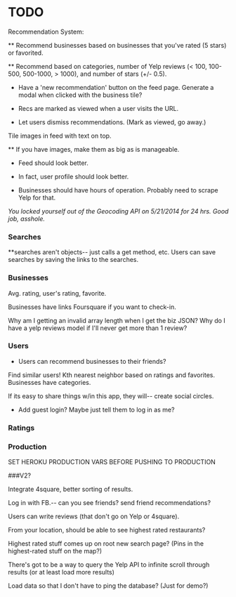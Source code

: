 # TODO

Recommendation System:

** Recommend businesses based on businesses that you've rated (5 stars) or favorited.

** Recommend based on categories, number of Yelp reviews (< 100, 100-500, 500-1000, > 1000), and number of stars (+/- 0.5).

<!-- * Need categories model, catrgories join table. Probably will need to reset DB. -->

<!-- * Recommendations model: user_id, biz_id, viewed (bool) -->

* Have a 'new recommendation' button on the feed page. Generate a modal when clicked with the business tile?

* Recs are marked as viewed when a user visits the URL.

* Let users dismiss recommendations. (Mark as viewed, go away.)






<!-- Smooth scroll to the business tile when you hover over a marker on the search results page. -->
 
<!-- Look into caching for mobile- my app is super slow on my phone. -->




Tile images in feed with text on top.

** If you have images, make them as big as is manageable.




























* Feed should look better.

* In fact, user profile should look better.

* Businesses should have hours of operation. Probably need to scrape Yelp for that.





_You locked yourself out of the Geocoding API on 5/21/2014 for 24 hrs. Good job, asshole._ 


### Searches


**searches aren't objects-- just calls a get method, etc. Users can save searches by saving the links to the searches.




### Businesses

Avg. rating, user's rating, favorite.




Businesses have links <!-- to Yelp if you want to review and --> Foursquare if you want to check-in.

Why am I getting an invalid array length when I get the biz JSON? Why do I have a yelp reviews model if I'll never get more than 1 review?


### Users

* Users can recommend businesses to their friends?



Find similar users! Kth nearest neighbor based on ratings and favorites. Businesses have categories.



If its easy to share things w/in this app, they will-- create social circles.


* Add guest login? Maybe just tell them to log in as me?

### Ratings




### Production

SET HEROKU PRODUCTION VARS BEFORE PUSHING TO PRODUCTION



###V2?

Integrate 4square, better sorting of results.

Log in with FB.-- can you see friends? send friend recommendations?

Users can write reviews (that don't go on Yelp or 4square).

From your location, should be able to see highest rated restaurants? 

Highest rated stuff comes up on root new search page? (Pins in the highest-rated stuff on the map?)

There's got to be a way to query the Yelp API to infinite scroll through results (or at least load more results)

Load data so that I don't have to ping the database? (Just for demo?)


